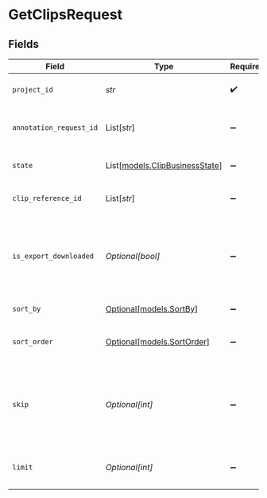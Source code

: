 # GetClipsRequest


## Fields

| Field                                                                                 | Type                                                                                  | Required                                                                              | Description                                                                           |
| ------------------------------------------------------------------------------------- | ------------------------------------------------------------------------------------- | ------------------------------------------------------------------------------------- | ------------------------------------------------------------------------------------- |
| `project_id`                                                                          | *str*                                                                                 | :heavy_check_mark:                                                                    | the project id to get clips for                                                       |
| `annotation_request_id`                                                               | List[*str*]                                                                           | :heavy_minus_sign:                                                                    | filter clips by annotation request ids                                                |
| `state`                                                                               | List[[models.ClipBusinessState](../models/clipbusinessstate.md)]                      | :heavy_minus_sign:                                                                    | filter clips by clip states                                                           |
| `clip_reference_id`                                                                   | List[*str*]                                                                           | :heavy_minus_sign:                                                                    | filter by clip reference ids                                                          |
| `is_export_downloaded`                                                                | *Optional[bool]*                                                                      | :heavy_minus_sign:                                                                    | filter clips by if the exported annotations are previously downloaded or not          |
| `sort_by`                                                                             | [Optional[models.SortBy]](../models/sortby.md)                                        | :heavy_minus_sign:                                                                    | sort the clips                                                                        |
| `sort_order`                                                                          | [Optional[models.SortOrder]](../models/sortorder.md)                                  | :heavy_minus_sign:                                                                    | ascending or descending sort order                                                    |
| `skip`                                                                                | *Optional[int]*                                                                       | :heavy_minus_sign:                                                                    | skip the N first clips, can be used in combination with limit to implement pagination |
| `limit`                                                                               | *Optional[int]*                                                                       | :heavy_minus_sign:                                                                    | limits the output to N number of clips                                                |